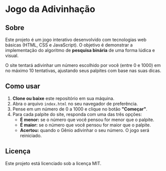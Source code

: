 # Jogo da Adivinhação

## Sobre

Este projeto é um jogo interativo desenvolvido com tecnologias web básicas (HTML, CSS e JavaScript). O objetivo é demonstrar a implementação do algoritmo de **pesquisa binária** de uma forma lúdica e visual.

O site tentará adivinhar um número escolhido por você (entre 0 e 1000) em no máximo 10 tentativas, ajustando seus palpites com base nas suas dicas.

## Como usar

1.  **Clone ou baixe** este repositório em sua máquina.
2.  Abra o arquivo `index.html` no seu navegador de preferência.
3.  Pense em um número de 0 a 1000 e clique no botão **"Começar"**.
4.  Para cada palpite do site, responda com uma das três opções:
    -   **É menor:** se o número que você pensou for menor que o palpite.
    -   **É maior:** se o número que você pensou for maior que o palpite.
    -   **Acertou:** quando o Gênio adivinhar o seu número. O jogo será reiniciado.

## Licença

Este projeto está licenciado sob a licença MIT.
